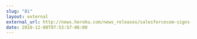 ```yaml
---
slug: "8i"
layout: external
external_url: http://news.heroku.com/news_releases/salesforcecom-signs-definitive-agreement-to-acquire-heroku
date: 2010-12-08T07:53:57-06:00
---
```

